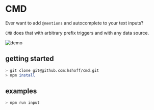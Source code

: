 # CMD

Ever want to add `@mentions` and autocomplete to your text inputs?

`CMD` does that with arbitrary prefix triggers and with any data source.

![demo](http://cl.ly/image/0f0Z2j2b321z/cmd.gif)

## getting started

  ```bash
  > git clone git@github.com:hshoff/cmd.git
  > npm install
  ```

## examples

```bash
> npm run input
```
